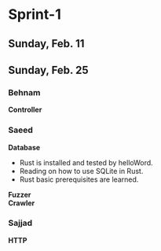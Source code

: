# Sprint-1  
## Sunday, Feb. 11
## Sunday, Feb. 25

### Behnam  

**Controller**  

### Saeed  

**Database**  
- Rust is installed and tested by helloWord.
- Reading on how to use SQLite in Rust.
- Rust basic prerequisites are learned.

**Fuzzer**  
**Crawler**  


### Sajjad 

**HTTP**  
